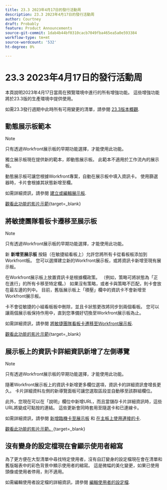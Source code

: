 ```yaml
---
title: 23.3 2023年4月17日的發行活動周
description: 23.3 2023年4月17日的發行活動周
author: Courtney
draft: Probably
feature: Product Announcements
source-git-commit: 1dab4b44bf0310cacb7049fba465ea5a0e593384
workflow-type: tm+mt
source-wordcount: '532'
ht-degree: 0%

---
```


# 23.3 2023年4月17日的發行活動周

本頁說明2023年4月17日當周在預覽環境中進行的所有增強功能。 這些增強功能將於23.3版的生產環境中提供使用。

如需23.3發行週期中此時所有可用變更的清單，請參閱 [23.3版本概觀](/help/quicksilver/product-announcements/product-releases/23.3-release-activity/23-3-release-overview.md).

## 動態展示板範本

>[!NOTE]
>
>只有透過Workfront展示板的早期功能選擇，才能使用此功能。

獨立展示板現在提供新的範本，即動態展示板。 此範本不適用於工作流內的展示板。

動態展示板可讓您根據Workfront專案，自動在展示板中填入資訊卡。 使用篩選器時，卡片會根據其狀態新增至欄。

如需詳細資訊，請參閱 [建立或編輯展示板](/help/quicksilver/agile/get-started-with-boards/create-edit-board.md).

[觀看此功能的影片示範](https://video.tv.adobe.com/v/3418600/){target=_blank}

## 將敏捷團隊看板卡遷移至展示板

>[!NOTE]
>
>只有透過Workfront展示板的早期功能選擇，才能使用此功能。

新 **新增至展示板** 按鈕（在敏捷組看板上）允許您將所有卡從看板板添加到Workfront板。 您可以選擇建立新的Workfront展示板，或將資訊卡新增至現有展示板。

在Workfront展示板上放置資訊卡是根據欄政策。 （例如，策略可將狀態為「正在進行」的所有卡移至特定欄。） 如果沒有策略，或者卡與策略不匹配，則卡會放在最左邊的列中。 目前，舊版展示板上「積壓」欄中的資訊卡不會新增至Workfront展示板。

卡不會從敏捷的小組看板板中刪除，並且卡狀態更改將同步到兩個看板。 您可以讓兩個展示板保持作用中，直到您準備好切換至Workfront展示板為止。

如需詳細資訊，請參閱 [將敏捷團隊看板卡遷移至Workfront展示板](/help/quicksilver/agile/use-boards-agile-planning-tools/migrate-kanban-cards-to-boards.md).

[觀看此功能的影片示範](https://video.tv.adobe.com/v/3418599/){target=_blank}

## 展示板上的資訊卡詳細資訊新增了左側導覽

>[!NOTE]
>
>只有透過Workfront展示板的早期功能選擇，才能使用此功能。

隨著Workfront展示板上的資訊卡新增更多欄位選項，資訊卡的詳細資訊會增長更久。 卡片詳細資料左側的新導覽面板可讓您選取區段並自動移至該群組欄位。

此外，您現在可以在「說明」欄位中新增URL，而且當儲存卡片詳細資訊時，這些URL將變成可點按的連結。 這些更新會同時套用至隨選卡和已連線卡。

如需詳細資訊，請參閱 [新增臨機卡至展示板](/help/quicksilver/agile/get-started-with-boards/add-card-to-board.md) 和 [在主板上使用連接的卡](/help/quicksilver/agile/get-started-with-boards/connected-cards.md).

[觀看此功能的影片示範。](https://video.tv.adobe.com/v/3418598/){target=_blank}

## 沒有變身的設定檔現在會顯示使用者縮寫

為了更方便在大型清單中尋找特定使用者，沒有自訂變身的設定檔現在會在清單和舊版報表中的彩色背景中顯示使用者的縮寫。 這是微幅的美化變更，如果已使用頭像或使用者停用，則不適用。

如需編輯使用者設定檔的詳細資訊，請參閱 [編輯使用者的設定檔](https://experienceleague.adobe.com/docs/workfront/using/administration-and-setup/add-users/create-manage-users/edit-a-users-profile.html?lang=en).



<!-- HTML you might need

Video link

[View a video demonstration of this feature](ADD URL){target=_blank}

Off-cycle note for weekly pages

>[!NOTE]
>
>Preview release: February 9, 2023; Planned Production release: February 23, 2023



-->
